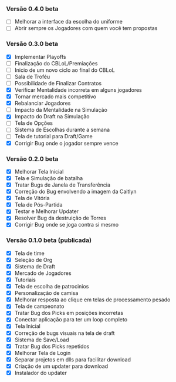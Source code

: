 ### Versão 0.4.0 beta

- [ ] Melhorar a interface da escolha do uniforme
- [ ] Abrir sempre os Jogadores com quem você tem propostas

### Versão 0.3.0 beta

- [x] Implementar Playoffs
- [ ] Finalização do CBLoL/Premiações
- [ ] Inicio de um novo ciclo ao final do CBLoL
- [ ] Sala de Troféu
- [ ] Possibilidade de Finalizar Contratos
- [x] Verificar Mentalidade incorreta em alguns jogadores
- [x] Tornar mercado mais competitivo
- [x] Rebalanciar Jogadores
- [ ] Impacto da Mentalidade na Simulação
- [x] Impacto do Draft na Simulação
- [ ] Tela de Opções
- [ ] Sistema de Escolhas durante a semana
- [ ] Tela de tutorial para Draft/Game
- [x] Corrigir Bug onde o jogador sempre vence

### Versão 0.2.0 beta

- [x] Melhorar Tela Inicial
- [x] Tela e Simulação de batalha
- [x] Tratar Bugs de Janela de Transferência
- [x] Correção do Bug envolvendo a imagem da Caitlyn
- [x] Tela de Vitória
- [x] Tela de Pós-Partida
- [x] Testar e Melhorar Updater
- [x] Resolver Bug da destruição de Torres
- [x] Corrigir Bug onde se joga contra si mesmo

### Versão 0.1.0 beta (publicada)

- [x] Tela de time
- [x] Seleção de Org
- [x] Sistema de Draft
- [x] Mercado de Jogadores
- [x] Tutoriais
- [x] Tela de escolha de patrocinios
- [x] Personalização de camisa 
- [x] Melhorar resposta ao clique em telas de processamento pesado
- [x] Tela de campeonato
- [x] Tratar Bug dos Picks em posições incorretas
- [x] Conectar aplicação para ter um loop completo
- [x] Tela Inicial
- [x] Correção de bugs visuais na tela de draft
- [x] Sistema de Save/Load
- [x] Tratar Bug dos Picks repetidos
- [x] Melhorar Tela de Login
- [x] Separar projetos em dlls para facilitar download
- [x] Criação de um updater para download
- [x] Instalador do updater